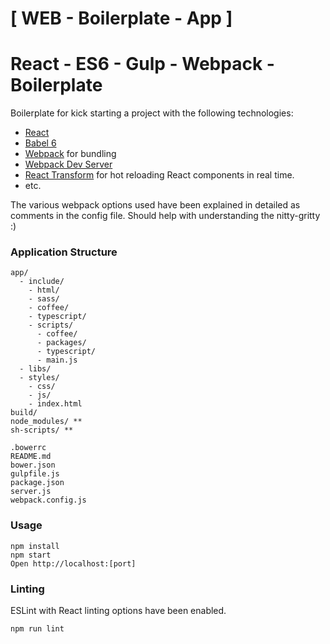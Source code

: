 [ WEB - Boilerplate - App ]
========================

# React - ES6 - Gulp - Webpack - Boilerplate

Boilerplate for kick starting a project with the following technologies:
* [React](https://github.com/facebook/react)
* [Babel 6](http://babeljs.io)
* [Webpack](http://webpack.github.io) for bundling
* [Webpack Dev Server](http://webpack.github.io/docs/webpack-dev-server.html)
* [React Transform](https://github.com/gaearon/react-transform-hmr) for hot reloading React components in real time.
* etc.

The various webpack options used have been explained in detailed as comments in the config file. Should help with understanding the nitty-gritty :)

### Application Structure

```
app/
  - include/
    - html/
    - sass/
    - coffee/
    - typescript/
    - scripts/
      - coffee/
      - packages/
      - typescript/
      - main.js
  - libs/
  - styles/
    - css/
    - js/
    - index.html
build/
node_modules/ **
sh-scripts/ **

.bowerrc
README.md
bower.json
gulpfile.js
package.json
server.js
webpack.config.js
```

### Usage

```
npm install
npm start
Open http://localhost:[port]
```

### Linting

ESLint with React linting options have been enabled.

```
npm run lint
```